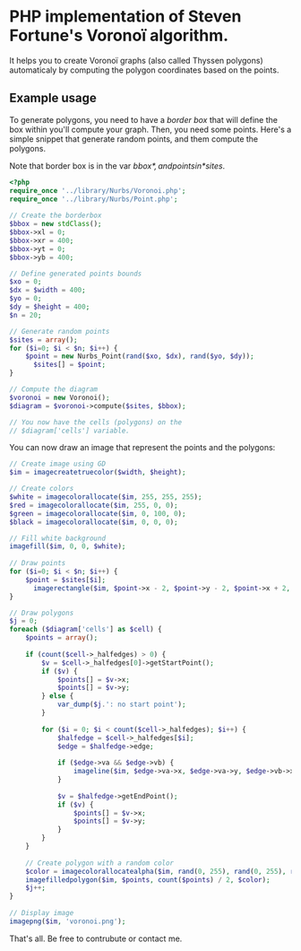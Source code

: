 # PHP implementation of Steven Fortune's Voronoï algorithm.

It helps you to create Voronoï graphs (also called Thyssen polygons) automaticaly by computing the polygon coordinates based on the points.

## Example usage
To generate polygons, you need to have a _border box_ that will define the box within you'll compute your graph.
Then, you need some points. Here's a simple snippet that generate random points, and them compute the polygons.

Note that border box is in the var *$bbox*, and points in *$sites*.

```php
<?php 
require_once '../library/Nurbs/Voronoi.php';
require_once '../library/Nurbs/Point.php';
 
// Create the borderbox
$bbox = new stdClass();
$bbox->xl = 0;
$bbox->xr = 400;
$bbox->yt = 0;
$bbox->yb = 400;

// Define generated points bounds
$xo = 0;
$dx = $width = 400;
$yo = 0;
$dy = $height = 400;
$n = 20;

// Generate random points
$sites = array();
for ($i=0; $i < $n; $i++) {
    $point = new Nurbs_Point(rand($xo, $dx), rand($yo, $dy));
	  $sites[] = $point;
}

// Compute the diagram
$voronoi = new Voronoi();
$diagram = $voronoi->compute($sites, $bbox);

// You now have the cells (polygons) on the
// $diagram['cells'] variable.
```

You can now draw an image that represent the points and the polygons:
```php
// Create image using GD
$im = imagecreatetruecolor($width, $height);

// Create colors
$white = imagecolorallocate($im, 255, 255, 255);
$red = imagecolorallocate($im, 255, 0, 0);
$green = imagecolorallocate($im, 0, 100, 0);
$black = imagecolorallocate($im, 0, 0, 0);

// Fill white background
imagefill($im, 0, 0, $white);
 
// Draw points
for ($i=0; $i < $n; $i++) {
    $point = $sites[$i];
	  imagerectangle($im, $point->x - 2, $point->y - 2, $point->x + 2, $point->y + 2, $black);
}

// Draw polygons
$j = 0;
foreach ($diagram['cells'] as $cell) {
	$points = array();
 
	if (count($cell->_halfedges) > 0) {
		$v = $cell->_halfedges[0]->getStartPoint();
		if ($v) {
			$points[] = $v->x;
			$points[] = $v->y;
		} else {
			var_dump($j.': no start point');
		}
 
		for ($i = 0; $i < count($cell->_halfedges); $i++) {
			$halfedge = $cell->_halfedges[$i];
			$edge = $halfedge->edge;
 
			if ($edge->va && $edge->vb) {
				imageline($im, $edge->va->x, $edge->va->y, $edge->vb->x, $edge->vb->y, $red);
			}
 
			$v = $halfedge->getEndPoint();
			if ($v) {
				$points[] = $v->x;
				$points[] = $v->y;
			}
		}
	}
 
	// Create polygon with a random color
	$color = imagecolorallocatealpha($im, rand(0, 255), rand(0, 255), rand(0, 255), 50);
	imagefilledpolygon($im, $points, count($points) / 2, $color);
	$j++;
}
 
// Display image
imagepng($im, 'voronoi.png');

```

That's all. Be free to contrubute or contact me.
